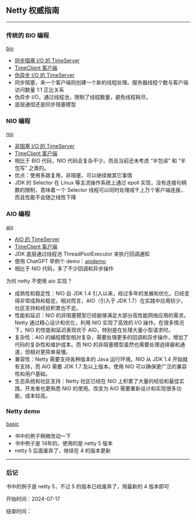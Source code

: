 ## Netty 权威指南

---

### 传统的 BIO 编程
[bio](src/main/java/hochenchong/bio)
* [同步阻塞 I/O 的 TimeServer](src/main/java/hochenchong/bio/TimeServer.java)
* [TimeClient 客户端](src/main/java/hochenchong/bio/TimeClient.java)
* [伪异步 I/O 的 TimeServer](src/main/java/hochenchong/bio/TimeServer2.java)
* 同步阻塞，来一个客户端则创建一个新的线程处理。服务器线程个数与客户端访问数量 1:1 正比关系
* 伪异步 I/O，通过线程池，限制了线程数量，避免线程耗尽。
* 底层通信还是同步阻塞模型


### NIO 编程
[nio](src/main/java/hochenchong/nio)
* [非阻塞 I/O 的 TimeServer](src/main/java/hochenchong/nio/TimeServer.java)
* [TimeClient 客户端](src/main/java/hochenchong/nio/TimeClient.java)
* 相比于 BIO 代码，NIO 代码会复杂不少。而且当前还未考虑 “半包读” 和 “半包写” 之类的。
* 优点：使用多路复用，非阻塞，可以继续做其它事情
* JDK 的 Selector 在 Linux 等主流操作系统上通过 epoll 实现，没有连接句柄数的限制，意味着一个 Selector 线程可以同时处理成千上万个客户端连接，而且性能不会随之线性下降

### AIO 编程
[aio](src/main/java/hochenchong/aio)
* [AIO 的 TimeServer](src/main/java/hochenchong/aio/TimeServer.java)
* [TimeClient 客户端](src/main/java/hochenchong/aio/TimeClient.java)
* JDK 底层通过线程池 ThreadPoolExecutor 来执行回调通知
* 使用 ChatGPT 举例个 demo：[aiodemo](src/main/java/hochenchong/aiodemo)
* 相比于 NIO 代码，多了不少回调和异步操作

为何 netty 不使用 aio 实现？
* 成熟性和稳定性：NIO 自 JDK 1.4 引入以来，经过多年的发展和优化，已经变得非常成熟和稳定。相对而言，AIO（引入于 JDK 1.7）在实践中应用较少，社区支持和经验积累也不足。
* 性能和延迟：NIO 的非阻塞模型已经能够满足大部分高性能网络应用的需求。Netty 通过精心设计和优化，利用 NIO 实现了高效的 I/O 操作。在很多情况下，NIO 的性能和延迟表现优于 AIO，特别是在处理大量小型请求时。
* 复杂性：AIO 的编程模型相对复杂，需要处理更多的回调和异步操作，增加了代码的复杂性和维护成本。而 NIO 的非阻塞模型虽然也需要处理选择器和通道，但相对更简单易懂。
* 兼容性：Netty 需要支持各种版本的 Java 运行环境。NIO 从 JDK 1.4 开始就有支持，而 AIO 需要 JDK 1.7 及以上版本。使用 NIO 可以确保更广泛的兼容性和用户基础。
* 生态系统和社区支持：Netty 社区已经在 NIO 上积累了大量的经验和最佳实践，开发者也更熟悉 NIO 的使用。改变为 AIO 需要重新设计和实现很多功能，成本较高。

### Netty demo
[basic](src/main/java/hochenchong/basic)
* 书中的例子稍微改动一下
* 书中例子是 14年的，使用的是 netty 5 版本
* netty 5 后面废弃了，继续在 4 的版本更新

---

### 后记

书中的例子是 netty 5，不过 5 的版本已经废弃了，用最新的 4 版本即可

开始时间：2024-07-17

结束时间：